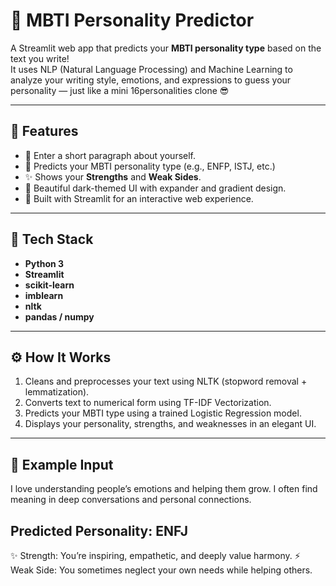 # 🧠 MBTI Personality Predictor

A Streamlit web app that predicts your **MBTI personality type** based on the text you write!  
It uses NLP (Natural Language Processing) and Machine Learning to analyze your writing style, emotions, and expressions to guess your personality — just like a mini 16personalities clone 😎

---

## 🚀 Features
- 📝 Enter a short paragraph about yourself.
- 🤖 Predicts your MBTI personality type (e.g., ENFP, ISTJ, etc.)
- ✨ Shows your **Strengths** and **Weak Sides**.
- 🎨 Beautiful dark-themed UI with expander and gradient design.
- 💬 Built with Streamlit for an interactive web experience.

---

## 🧩 Tech Stack
- **Python 3**
- **Streamlit**
- **scikit-learn**
- **imblearn**
- **nltk**
- **pandas / numpy**

---

## ⚙️ How It Works
1. Cleans and preprocesses your text using NLTK (stopword removal + lemmatization).  
2. Converts text to numerical form using TF-IDF Vectorization.  
3. Predicts your MBTI type using a trained Logistic Regression model.  
4. Displays your personality, strengths, and weaknesses in an elegant UI.

---

## 🧠 Example Input
I love understanding people’s emotions and helping them grow.
I often find meaning in deep conversations and personal connections.
## Predicted Personality: ENFJ
✨ Strength: You’re inspiring, empathetic, and deeply value harmony.
⚡ Weak Side: You sometimes neglect your own needs while helping others.

